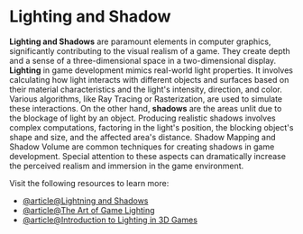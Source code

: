 # Lighting and Shadow

**Lighting and Shadows** are paramount elements in computer graphics, significantly contributing to the visual realism of a game. They create depth and a sense of a three-dimensional space in a two-dimensional display. **Lighting** in game development mimics real-world light properties. It involves calculating how light interacts with different objects and surfaces based on their material characteristics and the light's intensity, direction, and color. Various algorithms, like Ray Tracing or Rasterization, are used to simulate these interactions. On the other hand, **shadows** are the areas unlit due to the blockage of light by an object. Producing realistic shadows involves complex computations, factoring in the light's position, the blocking object's shape and size, and the affected area's distance. Shadow Mapping and Shadow Volume are common techniques for creating shadows in game development. Special attention to these aspects can dramatically increase the perceived realism and immersion in the game environment.

Visit the following resources to learn more:

- [@article@Lightning and Shadows](https://www.techspot.com/article/1998-how-to-3d-rendering-lighting-shadows/)
- [@article@The Art of Game Lighting](https://3dskillup.com/effective-lighting-for-games/)
- [@article@Introduction to Lighting in 3D Games](https://www.gridpaperstudio.com/post/introduction-to-lighting-in-3d-game-engines-a-beginner-s-guide)

